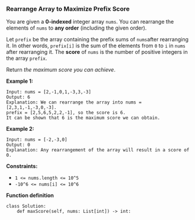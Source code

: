 ### Rearrange Array to Maximize Prefix Score

You are given a **0-indexed** integer array `nums`. You can rearrange the elements of `nums` to **any order** (including the given order).

Let `prefix` be the array containing the prefix sums of `nums`after rearranging it. In other words, `prefix[i]` is the sum of the elements from `0` to `i` in `nums` after rearranging it. The **score** of `nums` is the number of positive integers in the array `prefix`.

Return *the maximum score you can achieve*.

 

**Example 1:**

```
Input: nums = [2,-1,0,1,-3,3,-3]
Output: 6
Explanation: We can rearrange the array into nums = [2,3,1,-1,-3,0,-3].
prefix = [2,5,6,5,2,2,-1], so the score is 6.
It can be shown that 6 is the maximum score we can obtain.
```

**Example 2:**

```
Input: nums = [-2,-3,0]
Output: 0
Explanation: Any rearrangement of the array will result in a score of 0.
```

 

**Constraints:**

- `1 <= nums.length <= 10^5`
- `-10^6 <= nums[i] <= 10^6`

**Function definition**

```
class Solution:
    def maxScore(self, nums: List[int]) -> int:
```

